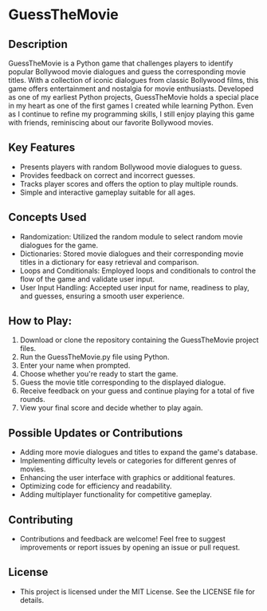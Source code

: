 # GuessTheMovie

## Description
GuessTheMovie is a Python game that challenges players to identify popular Bollywood movie dialogues and guess the corresponding movie titles. With a collection of iconic dialogues from classic Bollywood films, this game offers entertainment and nostalgia for movie enthusiasts. Developed as one of my earliest Python projects, GuessTheMovie holds a special place in my heart as one of the first games I created while learning Python. Even as I continue to refine my programming skills, I still enjoy playing this game with friends, reminiscing about our favorite Bollywood movies.

## Key Features
- Presents players with random Bollywood movie dialogues to guess.
- Provides feedback on correct and incorrect guesses.
- Tracks player scores and offers the option to play multiple rounds.
- Simple and interactive gameplay suitable for all ages.

## Concepts Used
- Randomization: Utilized the random module to select random movie dialogues for the game.
- Dictionaries: Stored movie dialogues and their corresponding movie titles in a dictionary for easy retrieval and comparison.
- Loops and Conditionals: Employed loops and conditionals to control the flow of the game and validate user input.
- User Input Handling: Accepted user input for name, readiness to play, and guesses, ensuring a smooth user experience.

## How to Play:
1. Download or clone the repository containing the GuessTheMovie project files.
2. Run the GuessTheMovie.py file using Python.
3. Enter your name when prompted.
4. Choose whether you're ready to start the game.
5. Guess the movie title corresponding to the displayed dialogue.
6. Receive feedback on your guess and continue playing for a total of five rounds.
7. View your final score and decide whether to play again.

## Possible Updates or Contributions
- Adding more movie dialogues and titles to expand the game's database.
- Implementing difficulty levels or categories for different genres of movies.
- Enhancing the user interface with graphics or additional features.
- Optimizing code for efficiency and readability.
- Adding multiplayer functionality for competitive gameplay.

## Contributing
- Contributions and feedback are welcome! Feel free to suggest improvements or report issues by opening an issue or pull request.

## License
- This project is licensed under the MIT License. See the LICENSE file for details.
